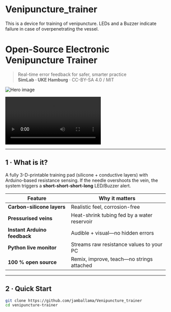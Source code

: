 # Venipuncture_trainer
 This is a device for training of venipuncture. LEDs and a Buzzer indicate failure in case of  overpenetrating the vessel.


# Open-Source Electronic Venipuncture Trainer

> Real-time error feedback for safer, smarter practice  
> **SimLab · UKE Hamburg** · CC-BY-SA 4.0 / MIT

![Hero image](1st_render.png)

![Hero Video](test_needle.mp4)


---

## 1 · What is it?

A fully 3-D-printable training pad (silicone + conductive layers) with Arduino-based
resistance sensing. If the needle overshoots the vein, the system triggers a
**short-short-short-long** LED/Buzzer alert.

| Feature | Why it matters |
|---------|----------------|
| **Carbon-silicone layers** | Realistic feel, corrosion-free |
| **Pressurised veins** | Heat-shrink tubing fed by a water reservoir |
| **Instant Arduino feedback** | Audible + visual—no hidden errors |
| **Python live monitor** | Streams raw resistance values to your PC |
| **100 % open source** | Remix, improve, teach—no strings attached |

---

## 2 · Quick Start

```bash
git clone https://github.com/jamballama/Venipuncture_trainer
cd venipuncture-trainer
